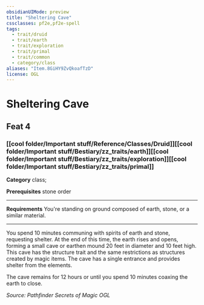 ```yaml
---
obsidianUIMode: preview
title: "Sheltering Cave"
cssclasses: pf2e,pf2e-spell
tags:
  - trait/druid
  - trait/earth
  - trait/exploration
  - trait/primal
  - trait/common
  - category/class
aliases: "Item.8GiHY9ZvQkoafTzD"
license: OGL
---
```

# Sheltering Cave
## Feat 4
### [[cool folder/Important stuff/Reference/Classes/Druid]][[cool folder/Important stuff/Bestiary/zz_traits/earth]][[cool folder/Important stuff/Bestiary/zz_traits/exploration]][[cool folder/Important stuff/Bestiary/zz_traits/primal]]

**Category** class; 



**Prerequisites** stone order
* * *
**Requirements** You're standing on ground composed of earth, stone, or a similar material.

* * *

You spend 10 minutes communing with spirits of earth and stone, requesting shelter. At the end of this time, the earth rises and opens, forming a small cave or earthen mound 20 feet in diameter and 10 feet high. This cave has the structure trait and the same restrictions as structures created by magic items. The cave has a single entrance and provides shelter from the elements.

The cave remains for 12 hours or until you spend 10 minutes coaxing the earth to close.

*Source: Pathfinder Secrets of Magic*
*OGL*